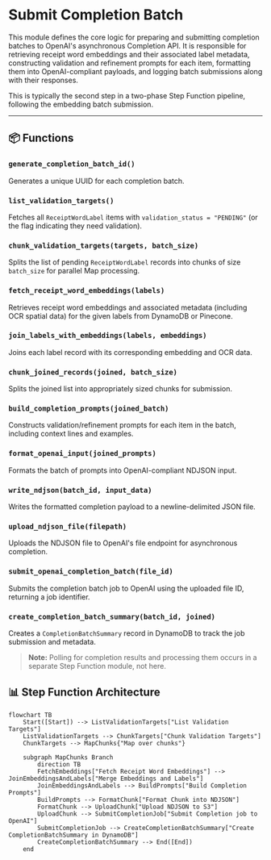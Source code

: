 # Submit Completion Batch

This module defines the core logic for preparing and submitting completion batches to OpenAI's asynchronous Completion API. It is responsible for retrieving receipt word embeddings and their associated label metadata, constructing validation and refinement prompts for each item, formatting them into OpenAI-compliant payloads, and logging batch submissions along with their responses.

This is typically the second step in a two-phase Step Function pipeline, following the embedding batch submission.

---

## 📦 Functions

### `generate_completion_batch_id()`

Generates a unique UUID for each completion batch.

### `list_validation_targets()`

Fetches all `ReceiptWordLabel` items with `validation_status = "PENDING"` (or the flag indicating they need validation).

### `chunk_validation_targets(targets, batch_size)`

Splits the list of pending `ReceiptWordLabel` records into chunks of size `batch_size` for parallel Map processing.

### `fetch_receipt_word_embeddings(labels)`

Retrieves receipt word embeddings and associated metadata (including OCR spatial data) for the given labels from DynamoDB or Pinecone.

### `join_labels_with_embeddings(labels, embeddings)`

Joins each label record with its corresponding embedding and OCR data.

### `chunk_joined_records(joined, batch_size)`

Splits the joined list into appropriately sized chunks for submission.

### `build_completion_prompts(joined_batch)`

Constructs validation/refinement prompts for each item in the batch, including context lines and examples.

### `format_openai_input(joined_prompts)`

Formats the batch of prompts into OpenAI-compliant NDJSON input.

### `write_ndjson(batch_id, input_data)`

Writes the formatted completion payload to a newline-delimited JSON file.

### `upload_ndjson_file(filepath)`

Uploads the NDJSON file to OpenAI's file endpoint for asynchronous completion.

### `submit_openai_completion_batch(file_id)`

Submits the completion batch job to OpenAI using the uploaded file ID, returning a job identifier.

### `create_completion_batch_summary(batch_id, joined)`

Creates a `CompletionBatchSummary` record in DynamoDB to track the job submission and metadata.

> **Note:** Polling for completion results and processing them occurs in a separate Step Function module, not here.

## 📊 Step Function Architecture

```mermaid
flowchart TB
    Start([Start]) --> ListValidationTargets["List Validation Targets"]
    ListValidationTargets --> ChunkTargets["Chunk Validation Targets"]
    ChunkTargets --> MapChunks{"Map over chunks"}

    subgraph MapChunks Branch
        direction TB
        FetchEmbeddings["Fetch Receipt Word Embeddings"] --> JoinEmbeddingsAndLabels["Merge Embeddings and Labels"]
        JoinEmbeddingsAndLabels --> BuildPrompts["Build Completion Prompts"]
        BuildPrompts --> FormatChunk["Format Chunk into NDJSON"]
        FormatChunk --> UploadChunk["Upload NDJSON to S3"]
        UploadChunk --> SubmitCompletionJob["Submit Completion job to OpenAI"]
        SubmitCompletionJob --> CreateCompletionBatchSummary["Create CompletionBatchSummary in DynamoDB"]
        CreateCompletionBatchSummary --> End([End])
    end
```
